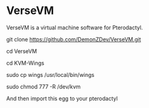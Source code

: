 # VerseVM

VerseVM is a virtual machine software for Pterodactyl.

git clone https://github.com/DemonZDev/VerseVM.git

cd VerseVM

cd KVM-Wings

sudo cp wings /usr/local/bin/wings

sudo chmod 777 -R /dev/kvm

And then import this egg to your pterodactyl
